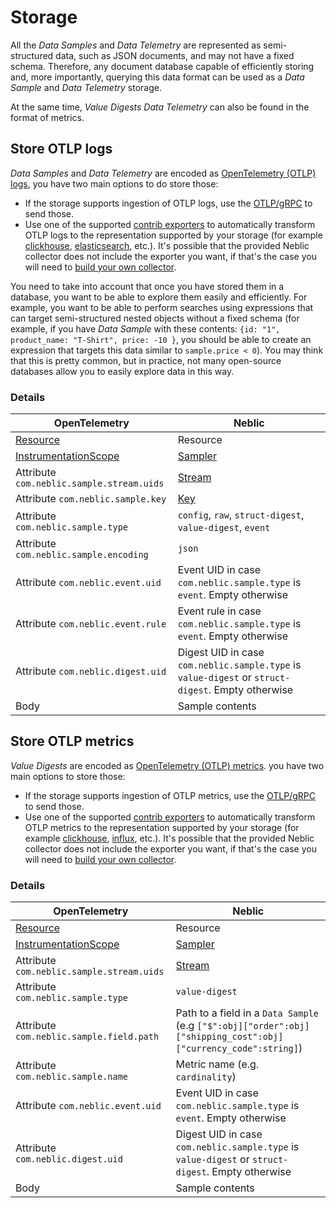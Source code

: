 # Storage

All the *Data Samples* and *Data Telemetry* are represented as semi-structured data, such as JSON documents, and may not have a fixed schema. Therefore, any document database capable of efficiently storing and, more importantly, querying this data format can be used as a *Data Sample* and *Data Telemetry* storage.

At the same time, *Value Digests* *Data Telemetry* can also be found in the format of metrics.

## Store OTLP logs
*Data Samples* and *Data Telemetry* are encoded as [OpenTelemetry (OTLP) logs](https://opentelemetry.io/docs/reference/specification/logs/data-model), you have two main options to do store those:

- If the storage supports ingestion of OTLP logs, use the [OTLP/gRPC](https://opentelemetry.io/docs/reference/specification/protocol/otlp/#otlpgrpc) to send those.
- Use one of the supported [contrib exporters](https://github.com/open-telemetry/opentelemetry-collector-contrib/tree/main/exporter) to automatically transform OTLP logs to the representation supported by your storage (for example [clickhouse](https://clickhouse.com/), [elasticsearch](https://www.elastic.co/), etc.). It's possible that the provided Neblic collector does not include the exporter you want, if that's the case you will need to [build your own collector](../how-to/build-your-own-collector.md).

You need to take into account that once you have stored them in a database, you want to be able to explore them easily and efficiently. For example, you want to be able to perform searches using expressions that can target semi-structured nested objects without a fixed schema (for example, if you have *Data Sample* with these contents: `{id: "1", product_name: "T-Shirt", price: -10 }`, you should be able to create an expression that targets this data similar to `sample.price < 0`). You may think that this is pretty common, but in practice, not many open-source databases allow you to easily explore data in this way.

### Details

| OpenTelemetry                                                                                    | Neblic                                                                                            |
| ------------------------------------------------------------------------------------------------ | ------------------------------------------------------------------------------------------------- |
| [Resource](https://opentelemetry.io/docs/specs/otel/resource/sdk/)                               | Resource                                                                                          |
| [InstrumentationScope](https://opentelemetry.io/docs/specs/otel/glossary/#instrumentation-scope) | [Sampler](../getting-started/concepts.md#sampler)                                                 |
| Attribute `com.neblic.sample.stream.uids`                                                        | [Stream](../getting-started/concepts.md#stream)                                                   |
| Attribute `com.neblic.sample.key`                                                                | [Key](../getting-started/concepts.md#keyed-stream)                                                |
| Attribute `com.neblic.sample.type`                                                               | `config`, `raw`, `struct-digest`, `value-digest`, `event`                                         |
| Attribute `com.neblic.sample.encoding`                                                           | `json`                                                                                            |
| Attribute `com.neblic.event.uid`                                                                 | Event UID in case `com.neblic.sample.type` is `event`. Empty otherwise                            |
| Attribute `com.neblic.event.rule`                                                                | Event rule in case `com.neblic.sample.type` is `event`. Empty otherwise                           |
| Attribute `com.neblic.digest.uid`                                                                | Digest UID in case `com.neblic.sample.type` is `value-digest` or `struct-digest`. Empty otherwise |
| Body                                                                                             | Sample contents                                                                                   |

## Store OTLP metrics
*Value Digests* are encoded as [OpenTelemetry (OTLP) metrics](https://opentelemetry.io/docs/specs/otel/metrics/data-model/). you have two main options to store those:

- If the storage supports ingestion of OTLP metrics, use the [OTLP/gRPC](https://opentelemetry.io/docs/reference/specification/protocol/otlp/#otlpgrpc) to send those.
- Use one of the supported [contrib exporters](https://github.com/open-telemetry/opentelemetry-collector-contrib/tree/main/exporter) to automatically transform OTLP metrics to the representation supported by your storage (for example [clickhouse](https://clickhouse.com/), [influx](https://www.influxdata.com/), etc.). It's possible that the provided Neblic collector does not include the exporter you want, if that's the case you will need to [build your own collector](../how-to/build-your-own-collector.md).

### Details

| OpenTelemetry                                                                                    | Neblic                                                                                                         |
| ------------------------------------------------------------------------------------------------ | -------------------------------------------------------------------------------------------------------------- |
| [Resource](https://opentelemetry.io/docs/specs/otel/resource/sdk/)                               | Resource                                                                                                       |
| [InstrumentationScope](https://opentelemetry.io/docs/specs/otel/glossary/#instrumentation-scope) | [Sampler](../getting-started/concepts.md#sampler)                                                              |
| Attribute `com.neblic.sample.stream.uids`                                                        | [Stream](../getting-started/concepts.md#stream)                                                                |
| Attribute `com.neblic.sample.type`                                                               | `value-digest`                                                                                                 |
| Attribute `com.neblic.sample.field.path`                                                         | Path to a field in a `Data Sample` (e.g `["$":obj]["order":obj]["shipping_cost":obj]["currency_code":string]`) |
| Attribute `com.neblic.sample.name`                                                               | Metric name (e.g. `cardinality`)                                                                               |
| Attribute `com.neblic.event.uid`                                                                 | Event UID in case `com.neblic.sample.type` is `event`. Empty otherwise                                         |
| Attribute `com.neblic.digest.uid`                                                                | Digest UID in case `com.neblic.sample.type` is `value-digest` or `struct-digest`. Empty otherwise              |
| Body                                                                                             | Sample contents                                                                                                |